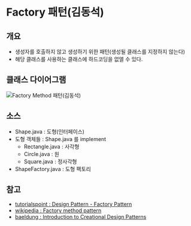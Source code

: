 # Factory 패턴(김동석)
## 개요
* 생성자를 호출하지 않고 생성하기 위한 패턴(생성될 클래스를 지정하지 않는다)
* 해당 클래스를 사용하는 클래스에 하드코딩을 없앨 수 있다.
## 클래스 다이어그램
![Factory Method 패턴(김동석)](https://www.plantuml.com/plantuml/png/XPBFIm915CVFpL_n4CBre7kN2A48BqAa_y2uyzpTsb_Dl2sM2WhtPc0T10FrtB508lybtVqVsbKplTWmXpTVFjzvN-PDJH6N5BeEd763V1b10ydo1QJFxsayrUQpnqN_BOd79SOiMo2W6r04Bhfjb6fNodsACRB9mV-liv0Bb60H1QggwwPDLjYk6BwhjvqGXRgoNVsIt_1JLBRfdNCYb9vY7T_F2aWchqdycVH6yuydE1ISK2j4sQeq6XKXYb2irwkkMyXIsrx6TxY1qBHuW7373feaRSy48VcjLc8FZ1aELmfER6au-u0BD8XxvbwcUHrokHV8K_o-JeujKvb8oq9RkrH-Q4K1BfqhvkY-N5w7t5OsgRR5LGp6rerMKsYX8YYNZtSpLF-QB_fnEXpakpigiHrgOyluT31Tz6QmeY7fZlDHJ5uW7NudNoDMGqzaF-e7 "Factory Method 패턴(김동석)")

## 소스
* Shape.java : 도형(인터페이스)
* 도형 객체들 : Shape.java 를 implement
  * Rectangle.java : 사각형
  * Circle.java : 원
  * Square.java : 정사각형
* ShapeFactory.java : 도형 팩토리

## 참고

* [tutorialspoint : Design Pattern - Factory Pattern](https://www.tutorialspoint.com/design_pattern/factory_pattern.htm)
* [wikipedia : Factory method pattern](https://en.wikipedia.org/wiki/Factory_method_pattern#Java)
* [baeldung : Introduction to Creational Design Patterns](https://www.tutorialspoint.com/design_pattern/factory_pattern.htm)